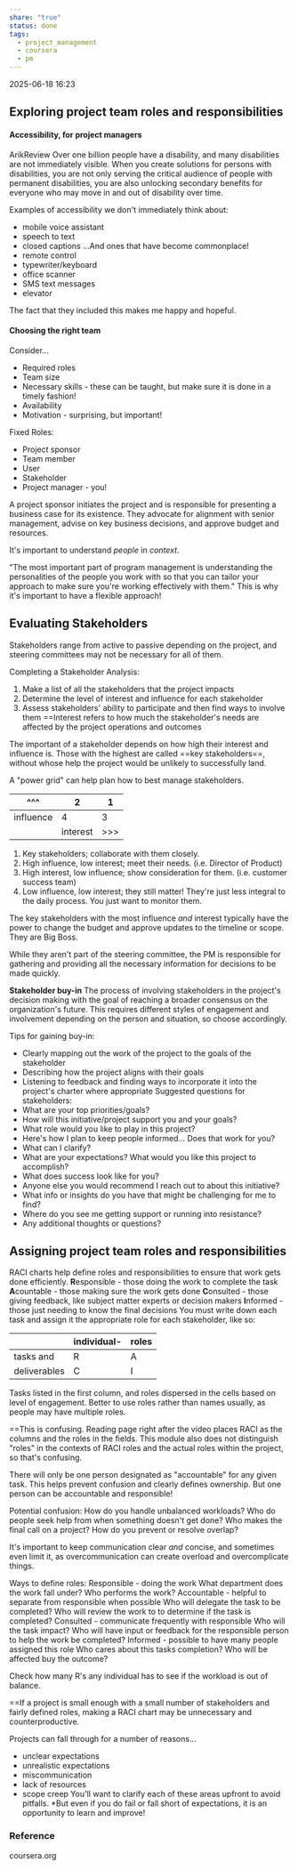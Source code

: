 ```yaml
---
share: "true"
status: done
tags:
  - project_management
  - coursera
  - pm
---
```

2025-06-18 16:23

## Exploring project team roles and responsibilities
#### Accessibility, for project managers
ArikReview
Over one billion people have a disability, and many disabilities are not immediately visible.
When you create solutions for persons with disabilities, you are not only serving the critical audience of people with permanent disabilities, you are also unlocking secondary benefits for everyone who may move in and out of disability over time. 

Examples of accessibility we don't immediately think about:
- mobile voice assistant
- speech to text
- closed captions
...And ones that have become commonplace!
- remote control
- typewriter/keyboard
- office scanner
- SMS text messages
- elevator

The fact that they included this makes me happy and hopeful.

#### Choosing the right team

Consider...
- Required roles
- Team size
- Necessary skills - these can be taught, but make sure it is done in a timely fashion!
- Availability
- Motivation - surprising, but important!

Fixed Roles:
- Project sponsor
- Team member
- User
- Stakeholder
- Project manager - you!

A project sponsor initiates the project and is responsible for presenting a business case for its existence. 
	They advocate for alignment with senior management, advise on key business decisions, and approve budget and resources.

It's important to understand *people* in *context*. 

"The most important part of program management is understanding the personalities of the people you work with so that you can tailor your approach to make sure you're working effectively with them."
This is why it's important to have a flexible approach!

## Evaluating Stakeholders

Stakeholders range from active to passive depending on the project, and steering committees may not be necessary for all of them.

Completing a Stakeholder Analysis:
1. Make a list of all the stakeholders that the project impacts
2. Determine the level of interest and influence for each stakeholder
3. Assess stakeholders' ability to participate and then find ways to involve them
==Interest refers to how much the stakeholder's needs are affected by the project operations and outcomes

The important of a stakeholder depends on how high their interest and influence is. Those with the highest are called ==key stakeholders==, without whose help the project would be unlikely to successfully land.

A "power grid" can help plan how to best manage stakeholders.

| ^^^       | 2        | 1   |
| --------- | -------- | --- |
| influence | 4        | 3   |
|           | interest | >>> |
1) Key stakeholders; collaborate with them closely.
2) High influence, low interest; meet their needs. (i.e. Director of Product)
3) High interest, low influence; show consideration for them. (i.e. customer success team)
4) Low influence, low interest; they still matter! They're just less integral to the daily process. You just want to monitor them.

The key stakeholders with the most influence *and* interest typically have the power to change the budget and approve updates to the timeline or scope. They are Big Boss. 

While they aren't part of the steering committee, the PM is responsible for gathering and providing all the necessary information for decisions to be made quickly.

**Stakeholder buy-in**
	The process of involving stakeholders in the project's decision making with the goal of reaching a broader consensus on the organization's future.
This requires different styles of engagement and involvement depending on the person and situation, so choose accordingly.

Tips for gaining buy-in:
- Clearly mapping out the work of the project to the goals of the stakeholder
- Describing how the project aligns with their goals
- Listening to feedback and finding ways to incorporate it into the project's charter where appropriate
Suggested questions for stakeholders:
- What are your top priorities/goals?
- How will this initiative/project support you and your goals?
- What role would you like to play in this project?
- Here's how I plan to keep people informed... Does that work for you?
- What can I clarify?
- What are your expectations? What would you like this project to accomplish?
- What does success look like for you?
- Anyone else you would recommend I reach out to about this initiative?
- What info or insights do you have that might be challenging for me to find?
- Where do you see me getting support or running into resistance?
- Any additional thoughts or questions?

## Assigning project team roles and responsibilities

RACI charts help define roles and responsibilities to ensure that work gets done efficiently.
	**R**esponsible - those doing the work to complete the task
	**A**countable - those making sure the work gets done
	**C**onsulted - those giving feedback, like subject matter experts or decision makers
	**I**nformed - those just needing to know the final decisions
You must write down each task and assign it the appropriate role for each stakeholder, like so:

|              | individual- | roles |
| ------------ | ----------- | ----- |
| tasks and    | R           | A     |
| deliverables | C           | I     |
Tasks listed in the first column, and roles dispersed in the cells based on level of engagement.
Better to use roles rather than names usually, as people may have multiple roles.

==This is confusing. Reading page right after the video places RACI as the columns and the roles in the fields. This module also does not distinguish "roles" in the contexts of RACI roles and the actual roles within the project, so that's confusing.

There will only be one person designated as "accountable" for any given task. This helps prevent confusion and clearly defines ownership. But one person can be accountable and responsible!

Potential confusion: How do you handle unbalanced workloads? Who do people seek help from when something doesn't get done? Who makes the final call on a project? How do you prevent or resolve overlap?

It's important to keep communication clear *and* concise, and sometimes even limit it, as overcommunication can create overload and overcomplicate things.

Ways to define roles:
	Responsible - doing the work
		What department does the work fall under?
		Who performs the work?
	Accountable - helpful to separate from responsible when possible
		Who will delegate the task to be completed?
		Who will review the work to to determine if the task is completed?
	Consulted - communicate frequently with responsible 
		Who will the task impact?
		Who will have input or feedback for the responsible person to help the work be completed?
	Informed - possible to have many people assigned this role
		Who cares about this tasks completion?
		Who will be affected buy the outcome?

Check how many R's any individual has to see if the workload is out of balance.

==If a project is small enough with a small number of stakeholders and fairly defined roles, making a RACI chart may be unnecessary and counterproductive.

Projects can fall through for a number of reasons...
- unclear expectations
- unrealistic expectations
- miscommunication
- lack of resources
- scope creep
You'll want to clarify each of these areas upfront to avoid pitfalls. *But even if you do fail or fall short of expectations, it is an opportunity to learn and improve!

### Reference
coursera.org
